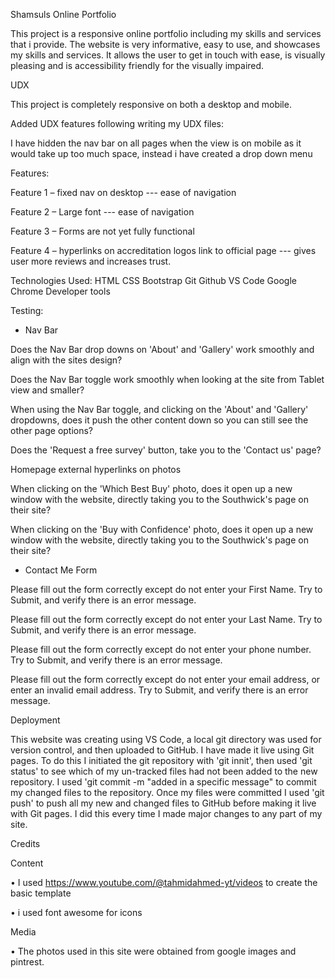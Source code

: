 Shamsuls Online Portfolio

This project is a responsive online portfolio including my skills and services that i provide. The website is very informative, easy to use, and showcases my skills and services. It allows the user to get in touch with ease, is visually pleasing and is accessibility friendly for the visually impaired. 

UDX

This project is completely responsive on both a desktop and mobile.

Added UDX features following writing my UDX files:

I have hidden the nav bar on all pages when the view is on mobile as it would take up too much space, instead i have created a drop down menu

Features:

Feature 1
– fixed nav on desktop --- ease of navigation

Feature 2
– Large font --- ease of navigation

Feature 3
– Forms are not yet fully functional

Feature 4
– hyperlinks on accreditation logos link to official page --- gives user more reviews and increases trust.


Technologies Used:
HTML
CSS
Bootstrap
Git
Github
VS Code
Google Chrome Developer tools

Testing:
- Nav Bar

Does the Nav Bar drop downs on 'About' and 'Gallery' work smoothly and align with the sites design?

Does the Nav Bar toggle work smoothly when looking at the site from Tablet view and smaller?

When using the Nav Bar toggle, and clicking on the 'About' and 'Gallery' dropdowns, does it push the other content down so you can still see the other page options?

Does the 'Request a free survey' button, take you to the 'Contact us' page?

Homepage external hyperlinks on photos

When clicking on the 'Which Best Buy' photo, does it open up a new window with the website, directly taking you to the Southwick's page on their site?

When clicking on the 'Buy with Confidence' photo, does it open up a new window with the website, directly taking you to the Southwick's page on their site?

- Contact Me Form

Please fill out the form correctly except do not enter your First Name. Try to Submit, and verify there is an error message.

Please fill out the form correctly except do not enter your Last Name. Try to Submit, and verify there is an error message.

Please fill out the form correctly except do not enter your phone number. Try to Submit, and verify there is an error message.

Please fill out the form correctly except do not enter your email address, or enter an invalid email address. Try to Submit, and verify there is an error message.

Deployment

This website was creating using VS Code, a local git directory was used for version control, and then uploaded to GitHub. I have made it live using Git pages. To do this I initiated the git repository with 'git innit', then used 'git status' to see which of my un-tracked files had not been added to the new repository. I used 'git commit -m "added in a specific message" to commit my changed files to the repository. Once my files were committed I used 'git push' to push all my new and changed files to GitHub before making it live with Git pages. I did this every time I made major changes to any part of my site.

Credits

Content

• I used https://www.youtube.com/@tahmidahmed-yt/videos to create the basic template

• i used font awesome for icons 

Media

• The photos used in this site were obtained from google images and pintrest.
